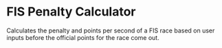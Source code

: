 # FIS Penalty Calculator
Calculates the penalty and points per second of a FIS race based on user inputs before the official points for the race come out.
